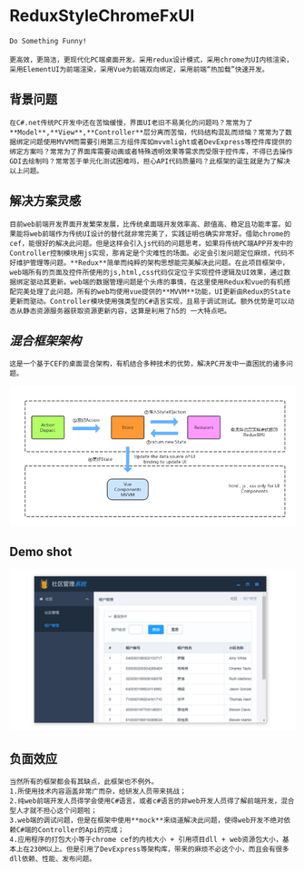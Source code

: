 # ReduxStyleChromeFxUI
    Do Something Funny!

    更高效，更简洁，更现代化PC端桌面开发。采用redux设计模式，采用chrome为UI内核渲染，采用ElementUI为前端渲染，采用Vue为前端双向绑定，采用前端“热加载”快速开发。

## 背景问题
    在C#.net传统PC开发中还在苦恼缓慢，界面UI老旧不易美化的问题吗？常常为了**Model**,**View**,**Controller**层分离而苦恼，代码结构混乱而烦恼？常常为了数据绑定问题使用MVVM而需要引用第三方组件库如mvvmlight或者DevExpress等控件库提供的绑定方案吗？常常为了界面库需要动画或者特殊透明效果等需求而受限于控件库，不得已去操作GDI去绘制吗？常常苦于单元化测试困难吗，担心API代码质量吗？此框架的诞生就是为了解决以上问题。
## 解决方案灵感
    目前web前端开发界面开发繁荣发展，比传统桌面端开发效率高、颜值高、稳定且功能丰富。如果能将web前端作为传统UI设计的替代就非常完美了，实践证明也确实非常好。借助chrome的cef，能很好的解决此问题。但是这样会引入js代码的问题思考。如果将传统PC端APP开发中的Controller控制模块用js实现，那肯定是个灾难性的场面。必定会引发问题定位麻烦，代码不好维护管理等问题。**Redux**简单而纯粹的架构思想能完美解决此问题。在此项目框架中，web端所有的页面及控件所使用的js,html,css代码仅定位于实现控件逻辑及UI效果，通过数据绑定驱动其更新。web端的数据管理问题是个头疼的事情，在这里使用Redux和vue的有机搭配完美处理了此问题。所有的web均使用vue提供的**MVVM**功能，UI更新由Redux的State更新而驱动。Controller模块使用强类型的C#语言实现，且易于调试测试。额外优势是可以动态从静态资源服务器获取资源更新内容，这算是利用了h5的 一大特点吧。
## _混合框架架构_
    这是一个基于CEF的桌面混合架构，有机结合多种技术的优势，解决PC开发中一直困扰的诸多问题。
![混合架构图](https://github.com/jiahengaa/ReduxStyleChromeFxUI/blob/master/DemoShot/architecture%20.png)
## Demo shot
![example1.png](https://github.com/jiahengaa/ReduxStyleChromeFxUI/blob/master/DemoShot/example1.png)
## 负面效应
    当然所有的框架都会有其缺点，此框架也不例外。
    1.所使用技术内容涵盖非常广而杂，给研发人员带来挑战；
    2.纯web前端开发人员得学会使用C#语言，或者c#语言的非web开发人员得了解前端开发，混合型人才就不担心这个问题啦；
    3.web端的调试问题，但是在框架中使用**mock**来绕道解决此问题，使得web开发不绝对依赖C#端的Controller的Api的完成；
    4.应用程序的打包大小等于chrome cef的内核大小 + 引用项目dll + web资源包大小，基本上在230M以上。但是引用了DevExpress等架构库，带来的麻烦不必这个小，而且会有很多dll依赖、性能、发布问题。

